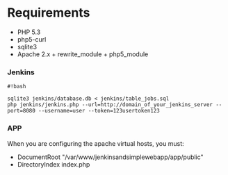 # Requirements #

* PHP 5.3
* php5-curl
* sqlite3
* Apache 2.x + rewrite_module + php5_module

### Jenkins ###

```
#!bash

sqlite3 jenkins/database.db < jenkins/table_jobs.sql
php jenkins/jenkins.php --url=http://domain_of_your_jenkins_server --port=8080 --username=user --token=123usertoken123

```

### APP ###

When you are configuring the apache virtual hosts, you must:

* DocumentRoot "/var/www/jenkinsandsimplewebapp/app/public"
* DirectoryIndex index.php